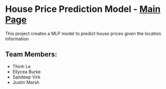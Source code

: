 # House Price Prediction Model - [Main Page](https://thinhle188.github.io/csci4050-final-project/)

This project creates a MLP model to predict house prices given the location information

## Team Members:

-   Thinh Le
-   Ellycea Burke
-   Sandeep Virk
-   Justin Marsh
